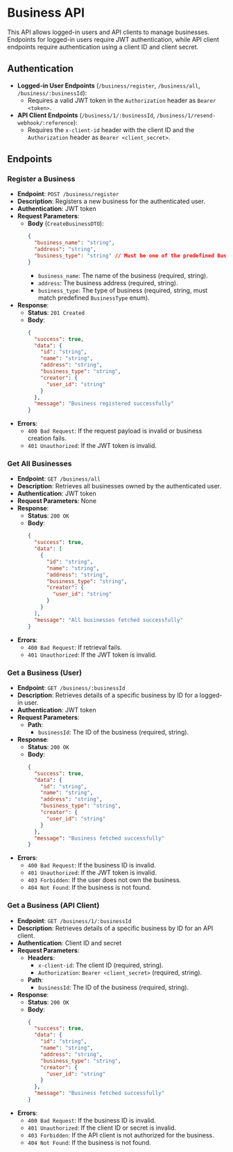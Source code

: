 # Business API
This API allows logged-in users and API clients to manage businesses. Endpoints for logged-in users require JWT authentication, while API client endpoints require authentication using a client ID and client secret.

## Authentication
- **Logged-in User Endpoints** (`/business/register`, `/business/all`, `/business/:businessId`):
  - Requires a valid JWT token in the `Authorization` header as `Bearer <token>`.
- **API Client Endpoints** (`/business/1/:businessId`, `/business/1/resend-webhook/:reference`):
  - Requires the `x-client-id` header with the client ID and the `Authorization` header as `Bearer <client_secret>`.

## Endpoints

### Register a Business
- **Endpoint**: `POST /business/register`
- **Description**: Registers a new business for the authenticated user.
- **Authentication**: JWT token
- **Request Parameters**:
  - **Body** (`CreateBusinessDTO`):
    ```json
    {
      "business_name": "string",
      "address": "string",
      "business_type": "string" // Must be one of the predefined BusinessType values
    }
    ```
    - `business_name`: The name of the business (required, string).
    - `address`: The business address (required, string).
    - `business_type`: The type of business (required, string, must match predefined `BusinessType` enum).
- **Response**:
  - **Status**: `201 Created`
  - **Body**:
    ```json
    {
      "success": true,
      "data": {
        "id": "string",
        "name": "string",
        "address": "string",
        "business_type": "string",
        "creator": {
          "user_id": "string"
        }
      },
      "message": "Business registered successfully"
    }
    ```
- **Errors**:
  - `400 Bad Request`: If the request payload is invalid or business creation fails.
  - `401 Unauthorized`: If the JWT token is invalid.

### Get All Businesses
- **Endpoint**: `GET /business/all`
- **Description**: Retrieves all businesses owned by the authenticated user.
- **Authentication**: JWT token
- **Request Parameters**: None
- **Response**:
  - **Status**: `200 OK`
  - **Body**:
    ```json
    {
      "success": true,
      "data": [
        {
          "id": "string",
          "name": "string",
          "address": "string",
          "business_type": "string",
          "creator": {
            "user_id": "string"
          }
        }
      ],
      "message": "All businesses fetched successfully"
    }
    ```
- **Errors**:
  - `400 Bad Request`: If retrieval fails.
  - `401 Unauthorized`: If the JWT token is invalid.

### Get a Business (User)
- **Endpoint**: `GET /business/:businessId`
- **Description**: Retrieves details of a specific business by ID for a logged-in user.
- **Authentication**: JWT token
- **Request Parameters**:
  - **Path**:
    - `businessId`: The ID of the business (required, string).
- **Response**:
  - **Status**: `200 OK`
  - **Body**:
    ```json
    {
      "success": true,
      "data": {
        "id": "string",
        "name": "string",
        "address": "string",
        "business_type": "string",
        "creator": {
          "user_id": "string"
        }
      },
      "message": "Business fetched successfully"
    }
    ```
- **Errors**:
  - `400 Bad Request`: If the business ID is invalid.
  - `401 Unauthorized`: If the JWT token is invalid.
  - `403 Forbidden`: If the user does not own the business.
  - `404 Not Found`: If the business is not found.

### Get a Business (API Client)
- **Endpoint**: `GET /business/1/:businessId`
- **Description**: Retrieves details of a specific business by ID for an API client.
- **Authentication**: Client ID and secret
- **Request Parameters**:
  - **Headers**:
    - `x-client-id`: The client ID (required, string).
    - `Authorization`: `Bearer <client_secret>` (required, string).
  - **Path**:
    - `businessId`: The ID of the business (required, string).
- **Response**:
  - **Status**: `200 OK`
  - **Body**:
    ```json
    {
      "success": true,
      "data": {
        "id": "string",
        "name": "string",
        "address": "string",
        "business_type": "string",
        "creator": {
          "user_id": "string"
        }
      },
      "message": "Business fetched successfully"
    }
    ```
- **Errors**:
  - `400 Bad Request`: If the business ID is invalid.
  - `401 Unauthorized`: If the client ID or secret is invalid.
  - `403 Forbidden`: If the API client is not authorized for the business.
  - `404 Not Found`: If the business is not found.